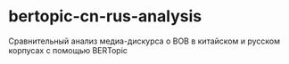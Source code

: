 # bertopic-cn-rus-analysis
Сравнительный анализ медиа-дискурса о ВОВ в китайском и русском корпусах с помощью BERTopic
